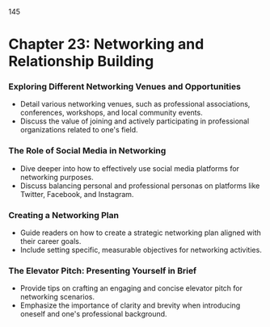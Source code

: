 145

# **Chapter 23: Networking and Relationship Building**


### **Exploring Different Networking Venues and Opportunities**

- Detail various networking venues, such as professional associations, conferences, workshops, and local 
community events.
- Discuss the value of joining and actively participating in professional organizations related to one's field.

### **The Role of Social Media in Networking**

- Dive deeper into how to effectively use social media platforms for networking purposes.
- Discuss balancing personal and professional personas on platforms like Twitter, Facebook, and 
Instagram.

### **Creating a Networking Plan**

- Guide readers on how to create a strategic networking plan aligned with their career goals.
- Include setting specific, measurable objectives for networking activities.

### **The Elevator Pitch: Presenting Yourself in Brief**
- Provide tips on crafting an engaging and concise elevator pitch for networking scenarios.
- Emphasize the importance of clarity and brevity when introducing oneself and one's professional background.
